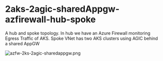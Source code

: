 # 2aks-2agic-sharedAppgw-azfirewall-hub-spoke
A hub and spoke topology. In hub we have an Azure Firewall monitoring Egress Traffic of AKS. Spoke VNet has two AKS clusters using AGIC behind a shared AppGW


![azfw-2ks-2agic-sharedappgw.png](/azfw-2ks-2agic-sharedappgw.png)
